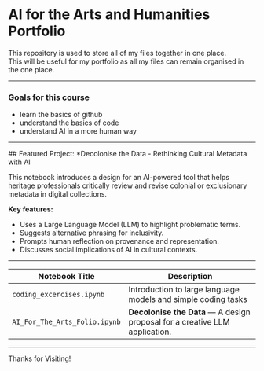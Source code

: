 # AI for the Arts and Humanities Portfolio

This repository is used to store all of my files together in one place.  
This will be useful for my portfolio as all my files can remain organised in the one place.  
  
---

### Goals for this course
- learn the basics of github
- understand the basics of code
- understand AI in a more human way

---

## Featured Project: *Decolonise the Data - Rethinking Cultural Metadata with AI

This notebook introduces a design for an AI-powered tool that helps heritage professionals critically review and revise colonial or exclusionary metadata in digital collections.

**Key features:**

- Uses a Large Language Model (LLM) to highlight problematic terms.
- Suggests alternative phrasing for inclusivity.
- Prompts human reflection on provenance and representation.
- Discusses social implications of AI in cultural contexts.

---

| Notebook Title | Description |
|----------------|-------------|
| `coding_excercises.ipynb` | Introduction to large language models and simple coding tasks |
| `AI_For_The_Arts_Folio.ipynb` | **Decolonise the Data** — A design proposal for a creative LLM application. |

---

Thanks for Visiting!